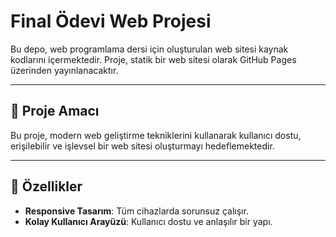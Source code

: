 # Final Ödevi Web Projesi

Bu depo, web programlama dersi için oluşturulan web sitesi kaynak kodlarını içermektedir. Proje, statik bir web sitesi olarak GitHub Pages üzerinden yayınlanacaktır.

---

## 🎯 Proje Amacı

Bu proje, modern web geliştirme tekniklerini kullanarak kullanıcı dostu, erişilebilir ve işlevsel bir web sitesi oluşturmayı hedeflemektedir.

---

## 🚀 Özellikler

- **Responsive Tasarım**: Tüm cihazlarda sorunsuz çalışır.  
- **Kolay Kullanıcı Arayüzü**: Kullanıcı dostu ve anlaşılır bir yapı.   
